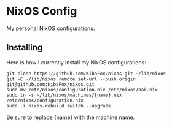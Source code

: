NixOS Config
============

My personal NixOS configurations.

Installing
----------

Here is how I currently install my NixOS configurations:

    git clone https://github.com/KibaFox/nixos.git ~/lib/nixos
    git -C ~/lib/nixos remote set-url --push origin git@github.com:KibaFox/nixos.git
    sudo mv /etc/nixos/configuration.nix /etc/nixos/bak.nix
    sudo ln -s ~/lib/nixos/machines/{name}.nix /etc/nixos/configuration.nix
    sudo -i nixos-rebuild switch --upgrade

Be sure to replace {name} with the machine name.
